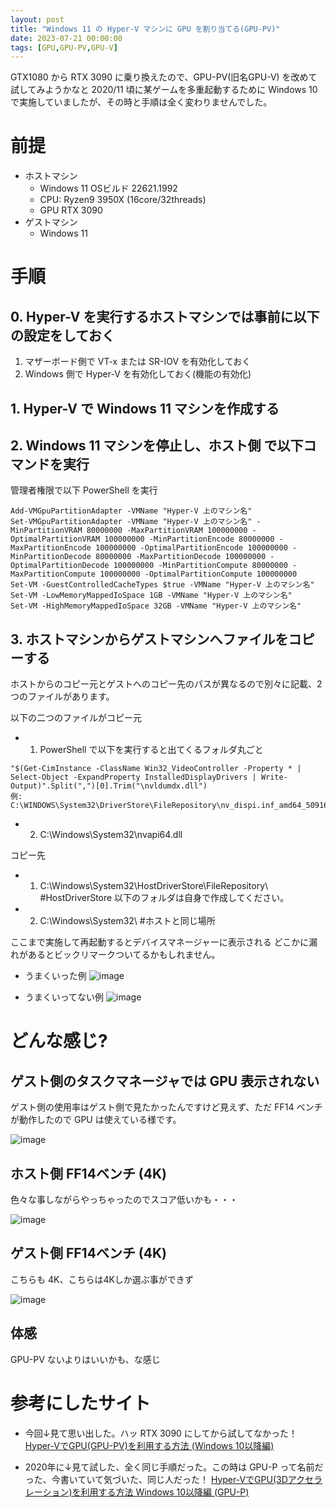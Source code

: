 ```yaml
---
layout: post
title: "Windows 11 の Hyper-V マシンに GPU を割り当てる(GPU-PV)"
date: 2023-07-21 00:00:00
tags: [GPU,GPU-PV,GPU-V]
---
```


GTX1080 から RTX 3090 に乗り換えたので、GPU-PV(旧名GPU-V) を改めて試してみようかなと
2020/11 頃に某ゲームを多重起動するために Windows 10 で実施していましたが、その時と手順は全く変わりませんでした。

# 前提

- ホストマシン
  - Windows 11 OSビルド 22621.1992
  - CPU: Ryzen9 3950X (16core/32threads)
  - GPU RTX 3090
- ゲストマシン
  - Windows 11

# 手順
## 0. Hyper-V を実行するホストマシンでは事前に以下の設定をしておく
1. マザーボード側で VT-x または SR-IOV を有効化しておく
2. Windows 側で Hyper-V を有効化しておく(機能の有効化)

## 1. Hyper-V で Windows 11 マシンを作成する

## 2. Windows 11 マシンを停止し、ホスト側 で以下コマンドを実行

管理者権限で以下 PowerShell を実行

```
Add-VMGpuPartitionAdapter -VMName "Hyper-V 上のマシン名"
Set-VMGpuPartitionAdapter -VMName "Hyper-V 上のマシン名" -MinPartitionVRAM 80000000 -MaxPartitionVRAM 100000000 -OptimalPartitionVRAM 100000000 -MinPartitionEncode 80000000 -MaxPartitionEncode 100000000 -OptimalPartitionEncode 100000000 -MinPartitionDecode 80000000 -MaxPartitionDecode 100000000 -OptimalPartitionDecode 100000000 -MinPartitionCompute 80000000 -MaxPartitionCompute 100000000 -OptimalPartitionCompute 100000000
Set-VM -GuestControlledCacheTypes $true -VMName "Hyper-V 上のマシン名"
Set-VM -LowMemoryMappedIoSpace 1GB -VMName "Hyper-V 上のマシン名"
Set-VM -HighMemoryMappedIoSpace 32GB -VMName "Hyper-V 上のマシン名"
```

## 3. ホストマシンからゲストマシンへファイルをコピーする

ホストからのコピー元とゲストへのコピー先のパスが異なるので別々に記載、2つのファイルがあります。

以下の二つのファイルがコピー元

- 1. PowerShell で以下を実行すると出てくるフォルダ丸ごと
```
"$(Get-CimInstance -ClassName Win32_VideoController -Property * | Select-Object -ExpandProperty InstalledDisplayDrivers | Write-Output)".Split(",")[0].Trim("\nvldumdx.dll")
例: C:\WINDOWS\System32\DriverStore\FileRepository\nv_dispi.inf_amd64_50916785244854f2
```
- 2. C:\Windows\System32\nvapi64.dll

コピー先

- 1. C:\Windows\System32\HostDriverStore\FileRepository\ #HostDriverStore 以下のフォルダは自身で作成してください。
- 2. C:\Windows\System32\ #ホストと同じ場所

ここまで実施して再起動するとデバイスマネージャーに表示される
どこかに漏れがあるとビックリマークついてるかもしれません。

- うまくいった例
![image](https://github.com/sakkuntyo/sakkuntyo.github.io/assets/20591351/708cfc42-4db9-4f95-a03d-e1de05d2f1b6)

- うまくいってない例
![image](https://github.com/sakkuntyo/sakkuntyo.github.io/assets/20591351/9fb5bf88-ab77-4257-94b7-2e42c21e20ee)

# どんな感じ?

## ゲスト側のタスクマネージャでは GPU 表示されない

ゲスト側の使用率はゲスト側で見たかったんですけど見えず、ただ FF14 ベンチが動作したので GPU は使えている様です。

![image](https://github.com/sakkuntyo/sakkuntyo.github.io/assets/20591351/6290fd3d-3a9f-48f2-ac46-8eebe1020d47)

## ホスト側 FF14ベンチ (4K)

色々な事しながらやっちゃったのでスコア低いかも・・・

![image](https://github.com/sakkuntyo/sakkuntyo.github.io/assets/20591351/3de6f240-9355-4981-8d68-145f6bcdda04)

## ゲスト側 FF14ベンチ (4K)

こちらも 4K、こちらは4Kしか選ぶ事ができず

![image](https://github.com/sakkuntyo/sakkuntyo.github.io/assets/20591351/5696061f-fb6e-485e-a304-02cbbb8ff513)

## 体感

GPU-PV ないよりはいいかも、な感じ

# 参考にしたサイト

- 今回↓見て思い出した。ハッ RTX 3090 にしてから試してなかった！
[Hyper-VでGPU(GPU-PV)を利用する方法 (Windows 10以降編)](https://qiita.com/Hyper-W/items/e189790fd4534d9d51ad)

- 2020年に↓見て試した、全く同じ手順だった。この時は GPU-P って名前だった、今書いていて気づいた、同じ人だった！
[Hyper-VでGPU(3Dアクセラレーション)を利用する方法 Windows 10以降編 (GPU-P)](https://qiita.com/Hyper-W/items/3a2c7ff1d983deb80070)
